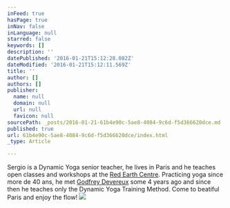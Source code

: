 ```yaml
---
inFeed: true
hasPage: true
inNav: false
inLanguage: null
starred: false
keywords: []
description: ''
datePublished: '2016-01-21T15:12:28.082Z'
dateModified: '2016-01-21T15:12:11.569Z'
title: ''
author: []
authors: []
publisher:
  name: null
  domain: null
  url: null
  favicon: null
sourcePath: _posts/2016-01-21-61b4e90c-5ae8-4084-9c6d-f5d366620dce.md
published: true
url: 61b4e90c-5ae8-4084-9c6d-f5d366620dce/index.html
_type: Article

---
```

Sergio is a Dynamic Yoga senior teacher, he lives in Paris and he teaches open classes and workshops at the [Red Earth Centre][0]. Practicing yoga since more de 40 ans, he met [Godfrey Devereux][1] some 4 years ago and since then he teaches only the Dynamic Yoga Training Method. Come to beatiful Paris and enjoy the flow! ![](https://the-grid-user-content.s3-us-west-2.amazonaws.com/1ea93b5e-6c9f-4ab1-adb8-d958ce4ed131.jpg)

[0]: http://www.redearthcentre.com/
[1]: http://www.dynamicyoga.com/
